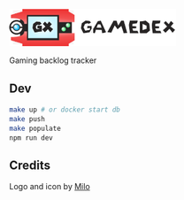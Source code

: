<img src="static/Gamedex.svg" width="60%" />

Gaming backlog tracker

## Dev
```sh
make up # or docker start db
make push
make populate
npm run dev
```

## Credits
Logo and icon by [Milo](https://twitter.com/itsmemjlo)